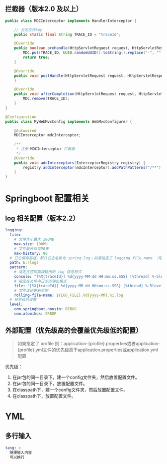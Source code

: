 
## 拦截器（版本2.0 及以上）

```java
public class MDCInterceptor implements HandlerInterceptor {

    // 日志文件key
    public static final String TRACE_ID = "traceId";

    @Override
    public boolean preHandle(HttpServletRequest request, HttpServletResponse response, Object handler) throws Exception {
        MDC.put(TRACE_ID, UUID.randomUUID().toString().replace("-", "").substring(0, 6));
        return true;
    }

    @Override
    public void postHandle(HttpServletRequest request, HttpServletResponse response, Object handler, ModelAndView modelAndView) throws Exception {
    }

    @Override
    public void afterCompletion(HttpServletRequest request, HttpServletResponse response, Object handler, Exception ex) throws Exception {
        MDC.remove(TRACE_ID);
    }
}

@Configuration
public class MyWebMvcConfig implements WebMvcConfigurer {

    @Autowired
    MDCInterceptor mdcInterceptor;

    /**
     * 注册 MDCInterceptor 拦截器
     */
    @Override
    public void addInterceptors(InterceptorRegistry registry) {
        registry.addInterceptor(mdcInterceptor).addPathPatterns("/**"); //所有路径都被拦截
    }
}
```

# Springboot 配置相关
## log 相关配置（版本2.2）
```yaml
logging:
  file:
    # 文件大小最大 100MB
    max-size: 100Mb
    # 文件最长保存90天
    max-history: 90
  # 日志保存路径，默认日志名称为 spring.log；如果指定了 logging.file.name （可以用绝对路径）则，该配置失效
  path: E:/logs
  pattern:
    # 指定在控制面板输出的 log 信息格式
    console: "[%X{traceId}] %d{yyyy-MM-dd HH:mm:ss.SSS} [%thread] %-5level %logger: %msg%n"
    # 指定在文件中日志的输出格式
    file: "[%X{traceId}] %d{yyyy-MM-dd HH:mm:ss.SSS} [%thread] %-5level %logger: %msg%n"
    # 文件滚动更新机制
    rolling-file-name: ${LOG_FILE}.%d{yyyy-MM}.%i.log
  # 日志级别设置
  level:
    com.springboot.nousin: DEBUG
    com.atomikos: ERROR
```

## 外部配置（优先级高的会覆盖优先级低的配置）
> 如果指定了 profile 则：application-{profile}.properties或者application-{profile}.yml文件的优先级高于application.properties或application.yml配置

优先级：
1. 在jar包的同一目录下，建一个config文件夹，然后放置配置文件。
2. 在jar包的同一目录下，放置配置文件。
3. 在classpath下，建一个config文件夹，然后放置配置文件。
4. 在classpath下，放置配置文件。

# YML
## 多行输入
```yaml
tang: >
  随便输入内容
  可以换行
```
